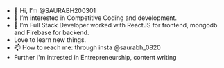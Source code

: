 - 👋 Hi, I’m @SAURABH200301
- 👀 I’m interested in Competitive Coding and development.
- 🌱 I’m Full Stack Developer worked with ReactJS for frontend, mongodb and Firebase for backend. 
- Love to learn new things. 
- 📫 How to reach me: through insta @saurabh_0820
- Further I'm intrested in Entrepreneurship, content writing 

<!---
SAURABH200301/SAURABH200301 is a ✨ special ✨ repository because its `README.md` (this file) appears on your GitHub profile.
You can click the Preview link to take a look at your changes.
--->
